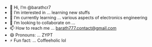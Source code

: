 - 👋 Hi, I’m @barathcr7
- 👀 I’m interested in ... learning new stuffs
- 🌱 I’m currently learning ... various aspects of electronics engineering
- 💞️ I’m looking to collaborate on ...
- 📫 How to reach me ... barath777.contact@gmail.com
- 😄 Pronouns: ... ZYPT
- ⚡ Fun fact: ... Coffeeholic lol

<!---
barathcr7/barathcr7 is a ✨ special ✨ repository because its `README.md` (this file) appears on your GitHub profile.
You can click the Preview link to take a look at your changes.
--->

